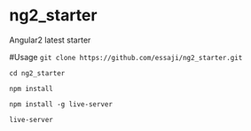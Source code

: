 # ng2_starter
Angular2 latest starter

#Usage
`git clone https://github.com/essaji/ng2_starter.git`

`cd ng2_starter`

`npm install`

`npm install -g live-server`

`live-server`
